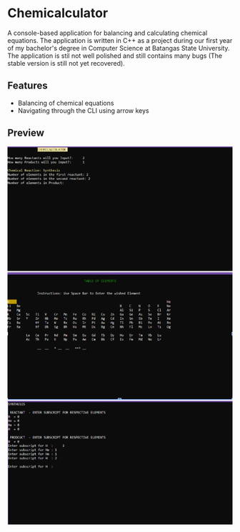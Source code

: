 # Chemicalculator
A console-based application for balancing and calculating chemical equations. The application is written in C++ as a project during our first year of my bachelor's degree in Computer Science at Batangas State University. The application is stil not well polished and still contains many bugs (The stable version is still not yet recovered).

## Features
- Balancing of chemical equations
- Navigating through the CLI using arrow keys 

## Preview

![](docs/first.png)
![](docs/second.png)
![](docs/third.png)